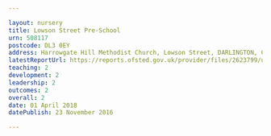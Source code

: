 ```yaml
---

layout: nursery
title: Lowson Street Pre-School
urn: 508117
postcode: DL3 0EY
address: Harrowgate Hill Methodist Church, Lowson Street, DARLINGTON, County Durham, DL3 0EY
latestReportUrl: https://reports.ofsted.gov.uk/provider/files/2623799/urn/508117.pdf
teaching: 2
development: 2
leadership: 2
outcomes: 2
overall: 2
date: 01 April 2018 
datePublish: 23 November 2016

---
```

